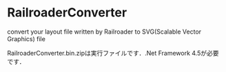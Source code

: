 # RailroaderConverter
convert your layout file written by Railroader to SVG(Scalable Vector Graphics) file

RailroaderConverter.bin.zipは実行ファイルです．.Net Framework 4.5が必要です．
